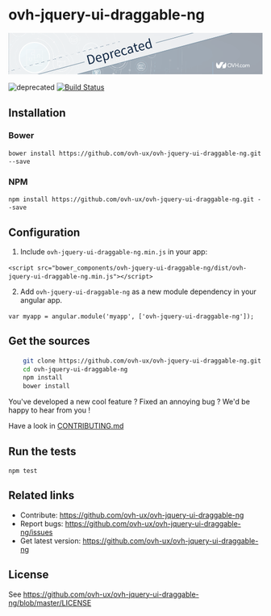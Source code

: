 
# ovh-jquery-ui-draggable-ng

![Make elements draggable](githubBannerDeprecated.png)

![deprecated](https://img.shields.io/badge/status-deprecated-red.svg) [![Build Status](https://travis-ci.org/ovh-ux/ovh-jquery-ui-draggable-ng.svg)](https://travis-ci.org/ovh-ux/ovh-jquery-ui-draggable-ng)


## Installation

### Bower

    bower install https://github.com/ovh-ux/ovh-jquery-ui-draggable-ng.git --save

### NPM

    npm install https://github.com/ovh-ux/ovh-jquery-ui-draggable-ng.git --save

## Configuration

1. Include `ovh-jquery-ui-draggable-ng.min.js` in your app:

  `<script src="bower_components/ovh-jquery-ui-draggable-ng/dist/ovh-jquery-ui-draggable-ng.min.js"></script>`

2. Add `ovh-jquery-ui-draggable-ng` as a new module dependency in your angular app.

  `var myapp = angular.module('myapp', ['ovh-jquery-ui-draggable-ng']);`

## Get the sources

```bash
    git clone https://github.com/ovh-ux/ovh-jquery-ui-draggable-ng.git
    cd ovh-jquery-ui-draggable-ng
    npm install
    bower install
```

You've developed a new cool feature ? Fixed an annoying bug ? We'd be happy
to hear from you !

Have a look in [CONTRIBUTING.md](https://github.com/ovh-ux/ovh-jquery-ui-draggable-ng/blob/master/CONTRIBUTING.md)

## Run the tests

```
npm test
```

## Related links

 * Contribute: https://github.com/ovh-ux/ovh-jquery-ui-draggable-ng
 * Report bugs: https://github.com/ovh-ux/ovh-jquery-ui-draggable-ng/issues
 * Get latest version: https://github.com/ovh-ux/ovh-jquery-ui-draggable-ng

## License

See https://github.com/ovh-ux/ovh-jquery-ui-draggable-ng/blob/master/LICENSE
